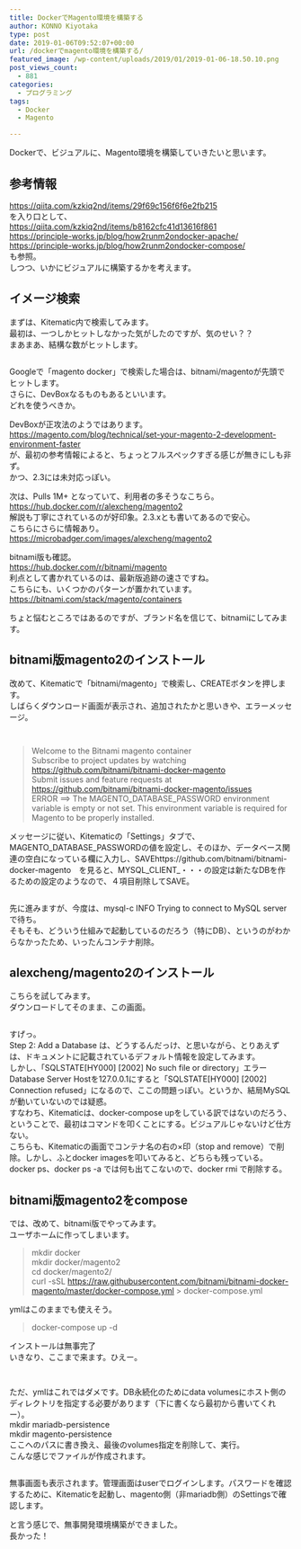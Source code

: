 ```yaml
---
title: DockerでMagento環境を構築する
author: KONNO Kiyotaka
type: post
date: 2019-01-06T09:52:07+00:00
url: /dockerでmagento環境を構築する/
featured_image: /wp-content/uploads/2019/01/2019-01-06-18.50.10.png
post_views_count:
  - 881
categories:
  - プログラミング
tags:
  - Docker
  - Magento

---
```

 

Dockerで、ビジュアルに、Magento環境を構築していきたいと思います。

## 参考情報

<a rel="noreferrer noopener" target="_blank" href="https://qiita.com/kzkiq2nd/items/29f69c156f6f6e2fb215">https://qiita.com/kzkiq2nd/items/29f69c156f6f6e2fb215</a>  
を入り口として、  
<a rel="noreferrer noopener" target="_blank" href="https://qiita.com/kzkiq2nd/items/b8162cfc41d13616f861">https://qiita.com/kzkiq2nd/items/b8162cfc41d13616f861</a>  
<a rel="noreferrer noopener" target="_blank" href="https://principle-works.jp/blog/how2runm2ondocker-apache/">https://principle-works.jp/blog/how2runm2ondocker-apache/</a>  
<a rel="noreferrer noopener" target="_blank" href="https://principle-works.jp/blog/how2runm2ondocker-compose/">https://principle-works.jp/blog/how2runm2ondocker-compose/</a>  
も参照。  
しつつ、いかにビジュアルに構築するかを考えます。

## イメージ検索

まずは、Kitematic内で検索してみます。  
最初は、一つしかヒットしなかった気がしたのですが、気のせい？？  
まあまあ、結構な数がヒットします。<figure class="wp-block-image">

<img src="https://i0.wp.com/www.programmers-office.ml/wp-content/uploads/2019/01/2019-01-06-8.57.36.png?resize=1024%2C680&#038;ssl=1" alt="" class="wp-image-2585" srcset="https://i0.wp.com/www.programmers-office.ml/wp-content/uploads/2019/01/2019-01-06-8.57.36.png?resize=1024%2C680&ssl=1 1024w, https://i0.wp.com/www.programmers-office.ml/wp-content/uploads/2019/01/2019-01-06-8.57.36.png?resize=300%2C199&ssl=1 300w, https://i0.wp.com/www.programmers-office.ml/wp-content/uploads/2019/01/2019-01-06-8.57.36.png?resize=768%2C510&ssl=1 768w, https://i0.wp.com/www.programmers-office.ml/wp-content/uploads/2019/01/2019-01-06-8.57.36.png?resize=480%2C320&ssl=1 480w, https://i0.wp.com/www.programmers-office.ml/wp-content/uploads/2019/01/2019-01-06-8.57.36.png?w=1200&ssl=1 1200w" sizes="(max-width: 1000px) 100vw, 1000px" data-recalc-dims="1" /> </figure> 

  
Googleで「magento docker」で検索した場合は、bitnami/magentoが先頭でヒットします。  
さらに、DevBoxなるものもあるといいます。  
どれを使うべきか。

DevBoxが正攻法のようではあります。  
<a rel="noreferrer noopener" target="_blank" href="https://magento.com/blog/technical/set-your-magento-2-development-environment-faster">https://magento.com/blog/technical/set-your-magento-2-development-environment-faster</a>  
が、最初の参考情報によると、ちょっとフルスペックすぎる感じが無きにしも非ず。  
かつ、2.3には未対応っぽい。

次は、Pulls 1M+ となっていて、利用者の多そうなこちら。  
<a rel="noreferrer noopener" target="_blank" href="https://hub.docker.com/r/alexcheng/magento2">https://hub.docker.com/r/alexcheng/magento2</a>  
解説も丁寧にされているのが好印象。2.3.xとも書いてあるので安心。  
こちらにさらに情報あり。  
<a rel="noreferrer noopener" target="_blank" href="https://microbadger.com/images/alexcheng/magento2">https://microbadger.com/images/alexcheng/magento2</a>

bitnami版も確認。  
<a rel="noreferrer noopener" target="_blank" href="https://hub.docker.com/r/bitnami/magento">https://hub.docker.com/r/bitnami/magento</a>  
利点として書かれているのは、最新版追跡の速さですね。  
こちらにも、いくつかのパターンが置かれています。  
<a rel="noreferrer noopener" target="_blank" href="https://bitnami.com/stack/magento/containers">https://bitnami.com/stack/magento/containers</a>

ちょと悩むところではあるのですが、ブランド名を信じて、bitnamiにしてみます。

## bitnami版magento2のインストール

改めて、Kitematicで「bitnami/magento」で検索し、CREATEボタンを押します。  
しばらくダウンロード画面が表示され、追加されたかと思いきや、エラーメッセージ。<figure class="wp-block-image">

<img src="https://i1.wp.com/www.programmers-office.ml/wp-content/uploads/2019/01/2019-01-06-14.07.54.png?resize=1024%2C680&#038;ssl=1" alt="" class="wp-image-2586" srcset="https://i1.wp.com/www.programmers-office.ml/wp-content/uploads/2019/01/2019-01-06-14.07.54.png?resize=1024%2C680&ssl=1 1024w, https://i1.wp.com/www.programmers-office.ml/wp-content/uploads/2019/01/2019-01-06-14.07.54.png?resize=300%2C199&ssl=1 300w, https://i1.wp.com/www.programmers-office.ml/wp-content/uploads/2019/01/2019-01-06-14.07.54.png?resize=768%2C510&ssl=1 768w, https://i1.wp.com/www.programmers-office.ml/wp-content/uploads/2019/01/2019-01-06-14.07.54.png?resize=480%2C320&ssl=1 480w, https://i1.wp.com/www.programmers-office.ml/wp-content/uploads/2019/01/2019-01-06-14.07.54.png?w=1200&ssl=1 1200w" sizes="(max-width: 1000px) 100vw, 1000px" data-recalc-dims="1" /> </figure> <figure class="wp-block-image"><img src="https://i0.wp.com/www.programmers-office.ml/wp-content/uploads/2019/01/2019-01-06-14.09.34.png?resize=1024%2C680&#038;ssl=1" alt="" class="wp-image-2587" srcset="https://i0.wp.com/www.programmers-office.ml/wp-content/uploads/2019/01/2019-01-06-14.09.34.png?resize=1024%2C680&ssl=1 1024w, https://i0.wp.com/www.programmers-office.ml/wp-content/uploads/2019/01/2019-01-06-14.09.34.png?resize=300%2C199&ssl=1 300w, https://i0.wp.com/www.programmers-office.ml/wp-content/uploads/2019/01/2019-01-06-14.09.34.png?resize=768%2C510&ssl=1 768w, https://i0.wp.com/www.programmers-office.ml/wp-content/uploads/2019/01/2019-01-06-14.09.34.png?resize=480%2C320&ssl=1 480w, https://i0.wp.com/www.programmers-office.ml/wp-content/uploads/2019/01/2019-01-06-14.09.34.png?w=1200&ssl=1 1200w" sizes="(max-width: 1000px) 100vw, 1000px" data-recalc-dims="1" /></figure> 

<blockquote class="wp-block-quote">
  <p>
    Welcome to the Bitnami magento container<br />Subscribe to project updates by watching <a rel="noreferrer noopener" target="_blank" href="https://github.com/bitnami/bitnami-docker-magento">https://github.com/bitnami/bitnami-docker-magento</a><br />Submit issues and feature requests at <a rel="noreferrer noopener" target="_blank" href="https://github.com/bitnami/bitnami-docker-magento/issues">https://github.com/bitnami/bitnami-docker-magento/issues</a><br />ERROR ==> The MAGENTO_DATABASE_PASSWORD environment variable is empty or not set. This environment variable is required for Magento to be properly installed.
  </p>
</blockquote>

メッセージに従い、Kitematicの「Settings」タブで、MAGENTO\_DATABASE\_PASSWORDの値を設定し、そのほか、データベース関連の空白になっている欄に入力し、SAVEhttps://github.com/bitnami/bitnami-docker-magento　を見ると、MYSQL\_CLIENT\_・・・の設定は新たなDBを作るための設定のようなので、４項目削除してSAVE。<figure class="wp-block-image">

<img src="https://i2.wp.com/www.programmers-office.ml/wp-content/uploads/2019/01/2019-01-06-14.11.35.png?resize=1024%2C680&#038;ssl=1" alt="" class="wp-image-2588" srcset="https://i2.wp.com/www.programmers-office.ml/wp-content/uploads/2019/01/2019-01-06-14.11.35.png?resize=1024%2C680&ssl=1 1024w, https://i2.wp.com/www.programmers-office.ml/wp-content/uploads/2019/01/2019-01-06-14.11.35.png?resize=300%2C199&ssl=1 300w, https://i2.wp.com/www.programmers-office.ml/wp-content/uploads/2019/01/2019-01-06-14.11.35.png?resize=768%2C510&ssl=1 768w, https://i2.wp.com/www.programmers-office.ml/wp-content/uploads/2019/01/2019-01-06-14.11.35.png?resize=480%2C320&ssl=1 480w, https://i2.wp.com/www.programmers-office.ml/wp-content/uploads/2019/01/2019-01-06-14.11.35.png?w=1200&ssl=1 1200w" sizes="(max-width: 1000px) 100vw, 1000px" data-recalc-dims="1" /> </figure> 

先に進みますが、今度は、mysql-c INFO Trying to connect to MySQL server　で待ち。  
そもそも、どういう仕組みで起動しているのだろう（特にDB）、というのがわからなかったため、いったんコンテナ削除。

## alexcheng/magento2のインストール

こちらを試してみます。  
ダウンロードしてそのまま、この画面。<figure class="wp-block-image">

<img src="https://i1.wp.com/www.programmers-office.ml/wp-content/uploads/2019/01/2019-01-06-15.47.14.png?resize=1024%2C550&#038;ssl=1" alt="" class="wp-image-2589" srcset="https://i1.wp.com/www.programmers-office.ml/wp-content/uploads/2019/01/2019-01-06-15.47.14.png?resize=1024%2C550&ssl=1 1024w, https://i1.wp.com/www.programmers-office.ml/wp-content/uploads/2019/01/2019-01-06-15.47.14.png?resize=300%2C161&ssl=1 300w, https://i1.wp.com/www.programmers-office.ml/wp-content/uploads/2019/01/2019-01-06-15.47.14.png?resize=768%2C413&ssl=1 768w, https://i1.wp.com/www.programmers-office.ml/wp-content/uploads/2019/01/2019-01-06-15.47.14.png?w=1200&ssl=1 1200w" sizes="(max-width: 1000px) 100vw, 1000px" data-recalc-dims="1" /> </figure> 

すげっ。  
Step 2: Add a Database は、どうするんだっけ、と思いながら、とりあえずは、ドキュメントに記載されているデフォルト情報を設定してみます。  
しかし、「SQLSTATE\[HY000\] \[2002\] No such file or directory」エラー  
Database Server Hostを127.0.0.1にすると「SQLSTATE\[HY000\] \[2002\] Connection refused」になるので、ここの問題っぽい。というか、結局MySQLが動いていないのでは疑惑。  
すなわち、Kitematicは、docker-compose upをしている訳ではないのだろう、ということで、最初はコマンドを叩くことにする。ビジュアルじゃないけど仕方ない。  
こちらも、Kitematicの画面でコンテナ名の右の×印（stop and remove）で削除。しかし、ふとdocker imagesを叩いてみると、どちらも残っている。  
docker ps、docker ps -a では何も出てこないので、docker rmi で削除する。

## bitnami版magento2をcompose

では、改めて、bitnami版でやってみます。  
ユーザホームに作ってしまいます。

<blockquote class="wp-block-quote">
  <p>
    mkdir docker<br />mkdir docker/magento2<br />cd docker/magento2/<br />curl -sSL <a rel="noreferrer noopener" target="_blank" href="https://raw.githubusercontent.com/bitnami/bitnami-docker-magento/master/docker-compose.yml">https://raw.githubusercontent.com/bitnami/bitnami-docker-magento/master/docker-compose.yml</a> > docker-compose.yml<br />
  </p>
</blockquote>

ymlはこのままでも使えそう。

<blockquote class="wp-block-quote">
  <p>
    docker-compose up -d
  </p>
</blockquote>

インストールは無事完了  
いきなり、ここまで来ます。ひえー。<figure class="wp-block-image">

<img src="https://i0.wp.com/www.programmers-office.ml/wp-content/uploads/2019/01/2019-01-06-17.29.15.png?resize=1024%2C717&#038;ssl=1" alt="" class="wp-image-2591" srcset="https://i0.wp.com/www.programmers-office.ml/wp-content/uploads/2019/01/2019-01-06-17.29.15.png?resize=1024%2C717&ssl=1 1024w, https://i0.wp.com/www.programmers-office.ml/wp-content/uploads/2019/01/2019-01-06-17.29.15.png?resize=300%2C210&ssl=1 300w, https://i0.wp.com/www.programmers-office.ml/wp-content/uploads/2019/01/2019-01-06-17.29.15.png?resize=768%2C538&ssl=1 768w, https://i0.wp.com/www.programmers-office.ml/wp-content/uploads/2019/01/2019-01-06-17.29.15.png?w=1200&ssl=1 1200w" sizes="(max-width: 1000px) 100vw, 1000px" data-recalc-dims="1" /> </figure> <figure class="wp-block-image"><img src="https://i2.wp.com/www.programmers-office.ml/wp-content/uploads/2019/01/2019-01-06-17.34.55.png?resize=1024%2C908&#038;ssl=1" alt="" class="wp-image-2594" srcset="https://i2.wp.com/www.programmers-office.ml/wp-content/uploads/2019/01/2019-01-06-17.34.55.png?resize=1024%2C908&ssl=1 1024w, https://i2.wp.com/www.programmers-office.ml/wp-content/uploads/2019/01/2019-01-06-17.34.55.png?resize=300%2C266&ssl=1 300w, https://i2.wp.com/www.programmers-office.ml/wp-content/uploads/2019/01/2019-01-06-17.34.55.png?resize=768%2C681&ssl=1 768w, https://i2.wp.com/www.programmers-office.ml/wp-content/uploads/2019/01/2019-01-06-17.34.55.png?w=1200&ssl=1 1200w" sizes="(max-width: 1000px) 100vw, 1000px" data-recalc-dims="1" /></figure> 

ただ、ymlはこれではダメです。DB永続化のためにdata volumesにホスト側のディレクトリを指定する必要があります（下に書くなら最初から書いてくれー）。  
mkdir mariadb-persistence  
mkdir magento-persistence  
ここへのパスに書き換え、最後のvolumes指定を削除して、実行。  
こんな感じでファイルが作成されます。<figure class="wp-block-image">

<img src="https://i0.wp.com/www.programmers-office.ml/wp-content/uploads/2019/01/2019-01-06-17.50.08.png?ssl=1" alt="" class="wp-image-2595" srcset="https://i0.wp.com/www.programmers-office.ml/wp-content/uploads/2019/01/2019-01-06-17.50.08.png?w=300&ssl=1 300w, https://i0.wp.com/www.programmers-office.ml/wp-content/uploads/2019/01/2019-01-06-17.50.08.png?resize=227%2C300&ssl=1 227w" sizes="(max-width: 300px) 100vw, 300px" data-recalc-dims="1" /> </figure> 

無事画面も表示されます。管理画面はuserでログインします。パスワードを確認するために、Kitematicを起動し、magento側（非mariadb側）のSettingsで確認します。

と言う感じで、無事開発環境構築ができました。  
長かった！